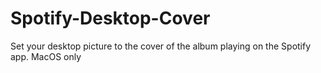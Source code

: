 # Spotify-Desktop-Cover
Set your desktop picture to the cover of the album playing on the Spotify app. MacOS only
